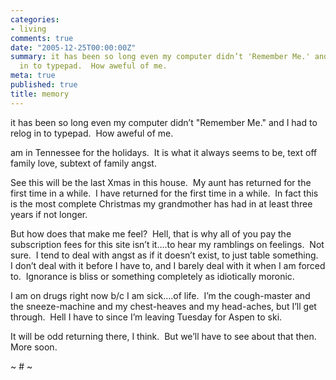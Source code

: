```yaml
---
categories:
- living
comments: true
date: "2005-12-25T00:00:00Z"
summary: it has been so long even my computer didn’t 'Remember Me.' and I had to relog
  in to typepad.  How aweful of me.
meta: true
published: true
title: memory
---
```


it has been so long even my computer didn’t "Remember Me." and I had to relog in to typepad.  How aweful of me.

am in Tennessee for the holidays.  It is what it always seems to be, text off family love, subtext of family angst.

See this will be the last Xmas in this house.  My aunt has returned for the first time in a while.  I have returned for the first time in a while.  In fact this is the most complete Christmas my grandmother has had in at least three years if not longer.  

But how does that make me feel?  Hell, that is why all of you pay the subscription fees for this site isn’t it….to hear my ramblings on feelings.  Not sure.  I tend to deal with angst as if it doesn’t exist, to just table something.  I don’t deal with it before I have to, and I barely deal with it when I am forced to.  Ignorance is bliss or something completely as idiotically moronic.

I am on drugs right now b/c I am sick….of life.  I’m the cough-master and the sneeze-machine and my chest-heaves and my head-aches, but I’ll get through.  Hell I have to since I’m leaving Tuesday for Aspen to ski.

It will be odd returning there, I think.  But we’ll have to see about that then.  More soon.

~ # ~